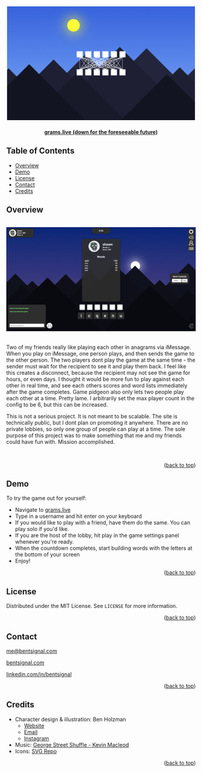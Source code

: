 <a name="readme-top"></a>

<a name="readme-top"></a>

<br />
<div align="center">
  <a href="https://www.grams.live" disabled>
    <img src="images/home.png" alt="Logo" width="500px">
  </a>

  <h4 align="center" style="margin-bottom:20px;"><a href="https://www.grams.live" target="_blank" disabled><span style="text-decoration: strike-through">grams.live</span> (down for the foreseeable future)</a></h4>
</div>

<h2>Table of Contents</h2>

- [Overview](#overview)
- [Demo](#demo)
- [License](#license)
- [Contact](#contact)
- [Credits](#credits)

<h2>Overview</h2>

<br />
<div align="center">
    <img src="images/example1.png" width=600px></img>
</div>
<br />

Two of my friends really like playing each other in anagrams via iMessage. When you play on iMessage, one person plays, and then sends the game to the other person. The two players dont play the game at the same time - the sender must wait for the recipient to see it and play them back. I feel like this creates a disconnect, because the recipient may not see the game for hours, or even days. I thought it would be more fun to play against each other in real time, and see each others scores and word lists immediately after the game completes. Game pidgeon also only lets two people play each other at a time. Pretty lame. I arbitrarily set the max player count in the config to be 6, but this can be increased.

This is not a serious project. It is not meant to be scalable. The site is technically public, but I dont plan on promoting it anywhere. There are no private lobbies, so only one group of people can play at a time. The sole purpose of this project was to make something that me and my friends could have fun with. Mission accomplished.

<br />
<p align="right">(<a href="#readme-top">back to top</a>)</p>

## Demo

To try the game out for yourself: 

* Navigate to <a href="https://www.grams.live" target="_blank">grams.live</a>
* Type in a username and hit enter on your keyboard
* If you would like to play with a friend, have them do the same. You can play solo if you'd like.
* If you are the host of the lobby, hit play in the game settings panel whenever you're ready.
* When the countdown completes, start building words with the letters at the bottom of your screen
* Enjoy!

<p align="right">(<a href="#readme-top">back to top</a>)</p>

## License

Distributed under the MIT License. See `LICENSE` for more information.

<p align="right">(<a href="#readme-top">back to top</a>)</p>

## Contact

me@bentsignal.com

[bentsignal.com](https://www.bentsignal.com)

[linkedin.com/in/bentsignal](https://www.linkedin.com/in/bentsignal)

<p align="right">(<a href="#readme-top">back to top</a>)</p>

## Credits
* Character design & illustration: Ben Holzman
    - <a href="https://benholzman3.wixsite.com/bennett-holzman" target="_blank">Website</a>
    - <a href="mailto://benholzman@comcast.net" target="_blank">Email</a>
    - <a href="https://www.instagram.com/nett_" target="_blank">Instagram</a>
* Music: <a href="https://www.youtube.com/watch?v=f2XLCNaxnzE" target="_blank">George Street Shuffle - Kevin Macleod</a>
* Icons: <a href="https://www.svgrepo.com/" target="_blank">SVG Repo</a>

<p align="right">(<a href="#readme-top">back to top</a>)</p>


[contributors-shield]: https://img.shields.io/github/contributors/bentsignal/Grams.svg?style=for-the-badge
[contributors-url]: https://github.com/bentsignal/Grams/graphs/contributors
[license-shield]: https://img.shields.io/github/license/othneildrew/Best-README-Template.svg?style=for-the-badge
[license-url]: https://github.com/bentsignal/Grams/LICENSE
[forks-shield]: https://img.shields.io/github/forks/bentsignal/Grams.svg?style=for-the-badge
[forks-url]: https://github.com/bentsignal/Grams/network/members
[stars-shield]: https://img.shields.io/github/stars/bentsignal/Grams.svg?style=for-the-badge
[stars-url]: https://github.com/bentsignal/Grams/stargazers
[issues-shield]: https://img.shields.io/github/issues/bentsignal/Grams.svg?style=for-the-badge
[issues-url]: https://github.com/bentsignal/Grams/issues
[linkedin-shield]: https://img.shields.io/badge/-LinkedIn-black.svg?style=for-the-badge&logo=linkedin&colorB=555
[linkedin-url]: https://linkedin.com/in/bentsignal
